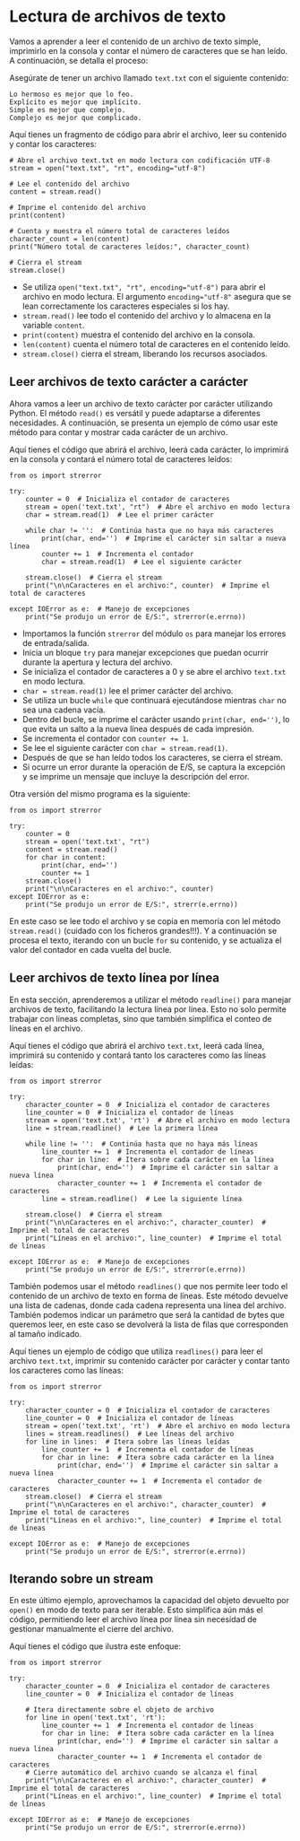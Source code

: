 # Lectura de archivos de texto

Vamos a aprender a leer el contenido de un archivo de texto simple, imprimirlo en la consola y contar el número de caracteres que se han leído. A continuación, se detalla el proceso:

Asegúrate de tener un archivo llamado `text.txt` con el siguiente contenido:

```
Lo hermoso es mejor que lo feo.
Explícito es mejor que implícito.
Simple es mejor que complejo.
Complejo es mejor que complicado.
```

Aquí tienes un fragmento de código para abrir el archivo, leer su contenido y contar los caracteres:

```
# Abre el archivo text.txt en modo lectura con codificación UTF-8
stream = open("text.txt", "rt", encoding="utf-8")

# Lee el contenido del archivo
content = stream.read()

# Imprime el contenido del archivo
print(content)

# Cuenta y muestra el número total de caracteres leídos
character_count = len(content)
print("Número total de caracteres leídos:", character_count)

# Cierra el stream
stream.close()
```

* Se utiliza `open("text.txt", "rt", encoding="utf-8")` para abrir el archivo en modo lectura. El argumento `encoding="utf-8"` asegura que se lean correctamente los caracteres especiales si los hay.
* `stream.read()` lee todo el contenido del archivo y lo almacena en la variable `content`.
* `print(content)` muestra el contenido del archivo en la consola.
* `len(content)` cuenta el número total de caracteres en el contenido leído.
* `stream.close()` cierra el stream, liberando los recursos asociados.

## Leer archivos de texto carácter a carácter

Ahora vamos a leer un archivo de texto carácter por carácter utilizando Python. El método `read()` es versátil y puede adaptarse a diferentes necesidades. A continuación, se presenta un ejemplo de cómo usar este método para contar y mostrar cada carácter de un archivo.

Aquí tienes el código que abrirá el archivo, leerá cada carácter, lo imprimirá en la consola y contará el número total de caracteres leídos:

```
from os import strerror

try:
    counter = 0  # Inicializa el contador de caracteres
    stream = open('text.txt', "rt")  # Abre el archivo en modo lectura
    char = stream.read(1)  # Lee el primer carácter

    while char != '':  # Continúa hasta que no haya más caracteres
        print(char, end='')  # Imprime el carácter sin saltar a nueva línea
        counter += 1  # Incrementa el contador
        char = stream.read(1)  # Lee el siguiente carácter

    stream.close()  # Cierra el stream
    print("\n\nCaracteres en el archivo:", counter)  # Imprime el total de caracteres

except IOError as e:  # Manejo de excepciones
    print("Se produjo un error de E/S:", strerror(e.errno))
```

* Importamos la función `strerror` del módulo `os` para manejar los errores de entrada/salida.
* Inicia un bloque `try` para manejar excepciones que puedan ocurrir durante la apertura y lectura del archivo.
* Se inicializa el contador de caracteres a 0 y se abre el archivo `text.txt` en modo lectura.
* `char = stream.read(1)` lee el primer carácter del archivo.
* Se utiliza un bucle `while` que continuará ejecutándose mientras `char` no sea una cadena vacía.
* Dentro del bucle, se imprime el carácter usando `print(char, end='')`, lo que evita un salto a la nueva línea después de cada impresión.
* Se incrementa el contador con `counter += 1`.
* Se lee el siguiente carácter con `char = stream.read(1)`.
* Después de que se han leído todos los caracteres, se cierra el stream.
* Si ocurre un error durante la operación de E/S, se captura la excepción y se imprime un mensaje que incluye la descripción del error.

Otra versión del mismo programa es la siguiente:

```
from os import strerror

try:
    counter = 0
    stream = open('text.txt', "rt")
    content = stream.read()
    for char in content:
        print(char, end='')
        counter += 1
    stream.close()
    print("\n\nCaracteres en el archivo:", counter)
except IOError as e:
    print("Se produjo un error de E/S:", strerr(e.errno))
```

En este caso se lee todo el archivo y se copia en memoria con lel método `stream.read()` (cuidado con los ficheros grandes!!!). Y a continuación se procesa el texto, iterando con un bucle `for` su contenido, y se actualiza el valor del contador en cada vuelta del bucle.

## Leer archivos de texto línea por línea

En esta sección, aprenderemos a utilizar el método `readline()` para manejar archivos de texto, facilitando la lectura línea por línea. Esto no solo permite trabajar con líneas completas, sino que también simplifica el conteo de líneas en el archivo.

Aquí tienes el código que abrirá el archivo `text.txt`, leerá cada línea, imprimirá su contenido y contará tanto los caracteres como las líneas leídas:

```
from os import strerror

try:
    character_counter = 0  # Inicializa el contador de caracteres
    line_counter = 0  # Inicializa el contador de líneas
    stream = open('text.txt', 'rt')  # Abre el archivo en modo lectura
    line = stream.readline()  # Lee la primera línea

    while line != '':  # Continúa hasta que no haya más líneas
        line_counter += 1  # Incrementa el contador de líneas
        for char in line:  # Itera sobre cada carácter en la línea
            print(char, end='')  # Imprime el carácter sin saltar a nueva línea
            character_counter += 1  # Incrementa el contador de caracteres
        line = stream.readline()  # Lee la siguiente línea

    stream.close()  # Cierra el stream
    print("\n\nCaracteres en el archivo:", character_counter)  # Imprime el total de caracteres
    print("Líneas en el archivo:", line_counter)  # Imprime el total de líneas

except IOError as e:  # Manejo de excepciones
    print("Se produjo un error de E/S:", strerror(e.errno))
```

También podemos usar el método `readlines()` que nos permite leer todo el contenido de un archivo de texto en forma de líneas. Este método devuelve una lista de cadenas, donde cada cadena representa una línea del archivo. También podemos indicar un parámetro que será la cantidad de bytes que queremos leer, en este caso se devolverá la lista de filas que corresponden al tamaño indicado.

Aquí tienes un ejemplo de código que utiliza `readlines()` para leer el archivo `text.txt`, imprimir su contenido carácter por carácter y contar tanto los caracteres como las líneas:

```
from os import strerror

try:
    character_counter = 0  # Inicializa el contador de caracteres
    line_counter = 0  # Inicializa el contador de líneas
    stream = open('text.txt', 'rt')  # Abre el archivo en modo lectura
    lines = stream.readlines()  # Lee líneas del archivo
    for line in lines:  # Itera sobre las líneas leídas
        line_counter += 1  # Incrementa el contador de líneas
        for char in line:  # Itera sobre cada carácter en la línea
            print(char, end='')  # Imprime el carácter sin saltar a nueva línea
            character_counter += 1  # Incrementa el contador de caracteres
    stream.close()  # Cierra el stream
    print("\n\nCaracteres en el archivo:", character_counter)  # Imprime el total de caracteres
    print("Líneas en el archivo:", line_counter)  # Imprime el total de líneas

except IOError as e:  # Manejo de excepciones
    print("Se produjo un error de E/S:", strerror(e.errno))
```

## Iterando sobre un stream

En este último ejemplo, aprovechamos la capacidad del objeto devuelto por `open()` en modo de texto para ser iterable. Esto simplifica aún más el código, permitiendo leer el archivo línea por línea sin necesidad de gestionar manualmente el cierre del archivo.

Aquí tienes el código que ilustra este enfoque:

```
from os import strerror

try:
    character_counter = 0  # Inicializa el contador de caracteres
    line_counter = 0  # Inicializa el contador de líneas

    # Itera directamente sobre el objeto de archivo
    for line in open('text.txt', 'rt'):
        line_counter += 1  # Incrementa el contador de líneas
        for char in line:  # Itera sobre cada carácter en la línea
            print(char, end='')  # Imprime el carácter sin saltar a nueva línea
            character_counter += 1  # Incrementa el contador de caracteres
    # Cierre automático del archivo cuando se alcanza el final
    print("\n\nCaracteres en el archivo:", character_counter)  # Imprime el total de caracteres
    print("Líneas en el archivo:", line_counter)  # Imprime el total de líneas

except IOError as e:  # Manejo de excepciones
    print("Se produjo un error de E/S:", strerror(e.errno))
```
